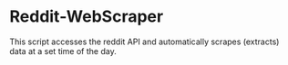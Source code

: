 # Reddit-WebScraper
This script accesses the reddit API and automatically scrapes (extracts) data at a set time of the day.

